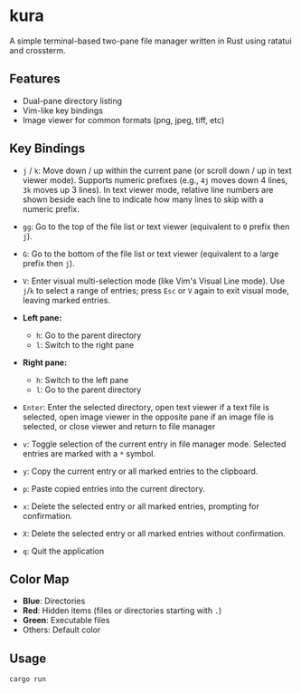 # kura

A simple terminal-based two-pane file manager written in Rust using ratatui and crossterm.

## Features

- Dual-pane directory listing
- Vim-like key bindings
- Image viewer for common formats (png, jpeg, tiff, etc)

## Key Bindings

- `j` / `k`: Move down / up within the current pane (or scroll down / up in text viewer mode). Supports numeric prefixes (e.g., `4j` moves down 4 lines, `3k` moves up 3 lines). In text viewer mode, relative line numbers are shown beside each line to indicate how many lines to skip with a numeric prefix.
- `gg`: Go to the top of the file list or text viewer (equivalent to `0` prefix then `j`).
- `G`: Go to the bottom of the file list or text viewer (equivalent to a large prefix then `j`).
- `V`: Enter visual multi-selection mode (like Vim's Visual Line mode). Use `j`/`k` to select a range of entries; press `Esc` or `V` again to exit visual mode, leaving marked entries.

- **Left pane:**
  - `h`: Go to the parent directory
  - `l`: Switch to the right pane

- **Right pane:**
  - `h`: Switch to the left pane
  - `l`: Go to the parent directory

- `Enter`: Enter the selected directory, open text viewer if a text file is selected, open image viewer in the opposite pane if an image file is selected, or close viewer and return to file manager
- `v`: Toggle selection of the current entry in file manager mode. Selected entries are marked with a `*` symbol.
- `y`: Copy the current entry or all marked entries to the clipboard.
- `p`: Paste copied entries into the current directory.
- `x`: Delete the selected entry or all marked entries, prompting for confirmation.
- `X`: Delete the selected entry or all marked entries without confirmation.
- `q`: Quit the application

## Color Map

- **Blue**: Directories
- **Red**: Hidden items (files or directories starting with `.`)
- **Green**: Executable files
- Others: Default color

## Usage

```bash
cargo run
```